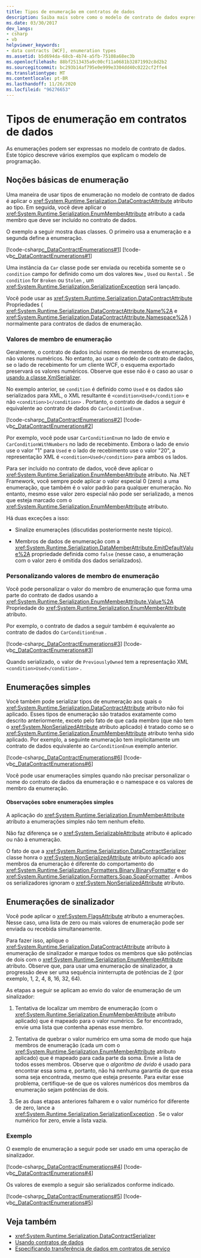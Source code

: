 ```yaml
---
title: Tipos de enumeração em contratos de dados
description: Saiba mais sobre como o modelo de contrato de dados expressa enumerações como parte do modelo de programação WFC.
ms.date: 03/30/2017
dev_langs:
- csharp
- vb
helpviewer_keywords:
- data contracts [WCF], enumeration types
ms.assetid: b5d694da-68cb-4b74-a5fb-75108a68ec3b
ms.openlocfilehash: 88bf2513435a9c00cf11a0681b32871992c8d2b2
ms.sourcegitcommit: bc293b14af795e0e999e3304dd40c0222cf2ffe4
ms.translationtype: MT
ms.contentlocale: pt-BR
ms.lasthandoff: 11/26/2020
ms.locfileid: "96276653"
---
```

# <a name="enumeration-types-in-data-contracts"></a>Tipos de enumeração em contratos de dados

As enumerações podem ser expressas no modelo de contrato de dados. Este tópico descreve vários exemplos que explicam o modelo de programação.  
  
## <a name="enumeration-basics"></a>Noções básicas de enumeração  

 Uma maneira de usar tipos de enumeração no modelo de contrato de dados é aplicar o <xref:System.Runtime.Serialization.DataContractAttribute> atributo ao tipo. Em seguida, você deve aplicar o <xref:System.Runtime.Serialization.EnumMemberAttribute> atributo a cada membro que deve ser incluído no contrato de dados.  
  
 O exemplo a seguir mostra duas classes. O primeiro usa a enumeração e a segunda define a enumeração.  
  
 [!code-csharp[c_DataContractEnumerations#1](../../../../samples/snippets/csharp/VS_Snippets_CFX/c_datacontractenumerations/cs/source.cs#1)]
 [!code-vb[c_DataContractEnumerations#1](../../../../samples/snippets/visualbasic/VS_Snippets_CFX/c_datacontractenumerations/vb/source.vb#1)]  
  
 Uma instância da `Car` classe pode ser enviada ou recebida somente se o `condition` campo for definido como um dos valores `New` , `Used` ou `Rental` . Se `condition` for `Broken` ou `Stolen` , um <xref:System.Runtime.Serialization.SerializationException> será lançado.  
  
 Você pode usar as <xref:System.Runtime.Serialization.DataContractAttribute> Propriedades ( <xref:System.Runtime.Serialization.DataContractAttribute.Name%2A> e <xref:System.Runtime.Serialization.DataContractAttribute.Namespace%2A> ) normalmente para contratos de dados de enumeração.  
  
### <a name="enumeration-member-values"></a>Valores de membro de enumeração  

 Geralmente, o contrato de dados inclui nomes de membros de enumeração, não valores numéricos. No entanto, ao usar o modelo de contrato de dados, se o lado de recebimento for um cliente WCF, o esquema exportado preservará os valores numéricos. Observe que esse não é o caso ao usar o [usando a classe XmlSerializer](using-the-xmlserializer-class.md).  
  
 No exemplo anterior, se `condition` é definido como `Used` e os dados são serializados para XML, o XML resultante é `<condition>Used</condition>` e não `<condition>1</condition>` . Portanto, o contrato de dados a seguir é equivalente ao contrato de dados do `CarConditionEnum` .  
  
 [!code-csharp[c_DataContractEnumerations#2](../../../../samples/snippets/csharp/VS_Snippets_CFX/c_datacontractenumerations/cs/source.cs#2)]
 [!code-vb[c_DataContractEnumerations#2](../../../../samples/snippets/visualbasic/VS_Snippets_CFX/c_datacontractenumerations/vb/source.vb#2)]  
  
 Por exemplo, você pode usar `CarConditionEnum` no lado de envio e `CarConditionWithNumbers` no lado de recebimento. Embora o lado de envio use o valor "1" para `Used` e o lado de recebimento use o valor "20", a representação XML é `<condition>Used</condition>` para ambos os lados.  
  
 Para ser incluído no contrato de dados, você deve aplicar o <xref:System.Runtime.Serialization.EnumMemberAttribute> atributo. Na .NET Framework, você sempre pode aplicar o valor especial 0 (zero) a uma enumeração, que também é o valor padrão para qualquer enumeração. No entanto, mesmo esse valor zero especial não pode ser serializado, a menos que esteja marcado com o <xref:System.Runtime.Serialization.EnumMemberAttribute> atributo.  
  
 Há duas exceções a isso:  
  
- Sinalize enumerações (discutidas posteriormente neste tópico).  
  
- Membros de dados de enumeração com a <xref:System.Runtime.Serialization.DataMemberAttribute.EmitDefaultValue%2A> propriedade definida como `false` (nesse caso, a enumeração com o valor zero é omitida dos dados serializados).  
  
### <a name="customizing-enumeration-member-values"></a>Personalizando valores de membro de enumeração  

 Você pode personalizar o valor do membro de enumeração que forma uma parte do contrato de dados usando a <xref:System.Runtime.Serialization.EnumMemberAttribute.Value%2A> Propriedade do <xref:System.Runtime.Serialization.EnumMemberAttribute> atributo.  
  
 Por exemplo, o contrato de dados a seguir também é equivalente ao contrato de dados do `CarConditionEnum` .  
  
 [!code-csharp[c_DataContractEnumerations#3](../../../../samples/snippets/csharp/VS_Snippets_CFX/c_datacontractenumerations/cs/source.cs#3)]
 [!code-vb[c_DataContractEnumerations#3](../../../../samples/snippets/visualbasic/VS_Snippets_CFX/c_datacontractenumerations/vb/source.vb#3)]  
  
 Quando serializado, o valor de `PreviouslyOwned` tem a representação XML `<condition>Used</condition>` .  
  
## <a name="simple-enumerations"></a>Enumerações simples  

 Você também pode serializar tipos de enumeração aos quais o <xref:System.Runtime.Serialization.DataContractAttribute> atributo não foi aplicado. Esses tipos de enumeração são tratados exatamente como descrito anteriormente, exceto pelo fato de que cada membro (que não tem o <xref:System.NonSerializedAttribute> atributo aplicado) é tratado como se o <xref:System.Runtime.Serialization.EnumMemberAttribute> atributo tenha sido aplicado. Por exemplo, a seguinte enumeração tem implicitamente um contrato de dados equivalente ao `CarConditionEnum` exemplo anterior.  
  
 [!code-csharp[c_DataContractEnumerations#6](../../../../samples/snippets/csharp/VS_Snippets_CFX/c_datacontractenumerations/cs/source.cs#6)]
 [!code-vb[c_DataContractEnumerations#6](../../../../samples/snippets/visualbasic/VS_Snippets_CFX/c_datacontractenumerations/vb/source.vb#6)]  
  
 Você pode usar enumerações simples quando não precisar personalizar o nome do contrato de dados da enumeração e o namespace e os valores de membro da enumeração.  
  
#### <a name="notes-on-simple-enumerations"></a>Observações sobre enumerações simples  

 A aplicação do <xref:System.Runtime.Serialization.EnumMemberAttribute> atributo a enumerações simples não tem nenhum efeito.  
  
 Não faz diferença se o <xref:System.SerializableAttribute> atributo é aplicado ou não à enumeração.  
  
 O fato de que a <xref:System.Runtime.Serialization.DataContractSerializer> classe honra o <xref:System.NonSerializedAttribute> atributo aplicado aos membros da enumeração é diferente do comportamento do <xref:System.Runtime.Serialization.Formatters.Binary.BinaryFormatter> e do <xref:System.Runtime.Serialization.Formatters.Soap.SoapFormatter> . Ambos os serializadores ignoram o <xref:System.NonSerializedAttribute> atributo.  
  
## <a name="flag-enumerations"></a>Enumerações de sinalizador  

 Você pode aplicar o <xref:System.FlagsAttribute> atributo a enumerações. Nesse caso, uma lista de zero ou mais valores de enumeração pode ser enviada ou recebida simultaneamente.  
  
 Para fazer isso, aplique o <xref:System.Runtime.Serialization.DataContractAttribute> atributo à enumeração de sinalizador e marque todos os membros que são potências de dois com o <xref:System.Runtime.Serialization.EnumMemberAttribute> atributo. Observe que, para usar uma enumeração de sinalizador, a progressão deve ser uma sequência ininterrupta de potências de 2 (por exemplo, 1, 2, 4, 8, 16, 32, 64).  
  
 As etapas a seguir se aplicam ao envio do valor de enumeração de um sinalizador:  
  
1. Tentativa de localizar um membro de enumeração (com o <xref:System.Runtime.Serialization.EnumMemberAttribute> atributo aplicado) que é mapeado para o valor numérico. Se for encontrado, envie uma lista que contenha apenas esse membro.  
  
2. Tentativa de quebrar o valor numérico em uma soma de modo que haja membros de enumeração (cada um com o <xref:System.Runtime.Serialization.EnumMemberAttribute> atributo aplicado) que é mapeado para cada parte da soma. Envie a lista de todos esses membros. Observe que o *algoritmo de ávido* é usado para encontrar essa soma e, portanto, não há nenhuma garantia de que essa soma seja encontrada, mesmo que esteja presente. Para evitar esse problema, certifique-se de que os valores numéricos dos membros da enumeração sejam potências de dois.  
  
3. Se as duas etapas anteriores falharem e o valor numérico for diferente de zero, lance a <xref:System.Runtime.Serialization.SerializationException> . Se o valor numérico for zero, envie a lista vazia.  
  
### <a name="example"></a>Exemplo  

 O exemplo de enumeração a seguir pode ser usado em uma operação de sinalizador.  
  
 [!code-csharp[c_DataContractEnumerations#4](../../../../samples/snippets/csharp/VS_Snippets_CFX/c_datacontractenumerations/cs/source.cs#4)]
 [!code-vb[c_DataContractEnumerations#4](../../../../samples/snippets/visualbasic/VS_Snippets_CFX/c_datacontractenumerations/vb/source.vb#4)]  
  
 Os valores de exemplo a seguir são serializados conforme indicado.  
  
 [!code-csharp[c_DataContractEnumerations#5](../../../../samples/snippets/csharp/VS_Snippets_CFX/c_datacontractenumerations/cs/source.cs#5)]
 [!code-vb[c_DataContractEnumerations#5](../../../../samples/snippets/visualbasic/VS_Snippets_CFX/c_datacontractenumerations/vb/source.vb#5)]  
  
## <a name="see-also"></a>Veja também

- <xref:System.Runtime.Serialization.DataContractSerializer>
- [Usando contratos de dados](using-data-contracts.md)
- [Especificando transferência de dados em contratos de serviço](specifying-data-transfer-in-service-contracts.md)
